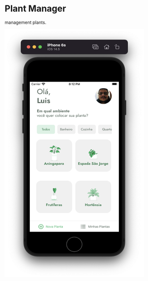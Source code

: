# Plant Manager

management plants.

<img src="./assets/printscreen.png" width="450" height="800"/>




